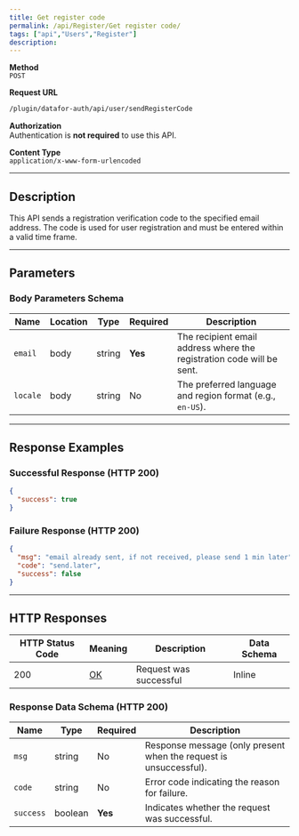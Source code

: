 ```yaml
---
title: Get register code
permalink: /api/Register/Get register code/
tags: ["api","Users","Register"]
description: 
---
```


**Method**  
`POST`

**Request URL**
```html
/plugin/datafor-auth/api/user/sendRegisterCode
```

**Authorization**  
Authentication is **not required** to use this API.

**Content Type**  
`application/x-www-form-urlencoded`

---

## **Description**
This API sends a registration verification code to the specified email address. The code is used for user registration and must be entered within a valid time frame.

---

## **Parameters**

### **Body Parameters Schema**
| Name     | Location | Type   | Required | Description |
|----------|----------|--------|----------|-------------|
| `email`  | body    | string | **Yes**  | The recipient email address where the registration code will be sent. |
| `locale` | body    | string | No       | The preferred language and region format (e.g., `en-US`). |

---

## **Response Examples**

### **Successful Response (HTTP 200)**
```json
{
  "success": true
}
```

### **Failure Response (HTTP 200)**
```json
{
  "msg": "email already sent, if not received, please send 1 min later",
  "code": "send.later",
  "success": false
}
```

---

## **HTTP Responses**

| HTTP Status Code | Meaning                                                              | Description | Data Schema |
|------------------|----------------------------------------------------------------------|-------------|-------------|
| 200              | [OK](https://tools.ietf.org/html/rfc7231#section-6.3.1)              | Request was successful | Inline |

### **Response Data Schema (HTTP 200)**

| Name      | Type     | Required | Description |
|-----------|---------|----------|-------------|
| `msg`     | string  | No       | Response message (only present when the request is unsuccessful). |
| `code`    | string  | No       | Error code indicating the reason for failure. |
| `success` | boolean | **Yes**  | Indicates whether the request was successful. |
